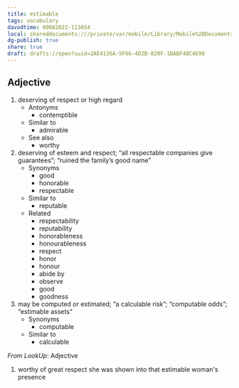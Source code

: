 ```yaml
---
title: estimable
tags: vocabulary
davodtime: 09082022-113654
local: shareddocuments:///private/var/mobile/Library/Mobile%20Documents/iCloud~md~obsidian/Documents/OBSHIDDIAN/drafts/2AE4126A-5F66-4D2B-820F-1BABF48C4E98.md
dg-publish: true
share: true
draft: drafts://open?uuid=2AE4126A-5F66-4D2B-820F-1BABF48C4E98
---
```



## Adjective

1. deserving of respect or high regard
	- Antonyms
		- contemptible
	- Similar to
		- admirable
	- See also
		- worthy
2. deserving of esteem and respect; “all respectable companies give guarantees”; “ruined the family’s good name”
	- Synonyms
		- good
		- honorable
		- respectable
	- Similar to
		- reputable
	- Related
		- respectability
		- reputability
		- honorableness
		- honourableness
		- respect
		- honor
		- honour
		- abide by
		- observe
		- good
		- goodness
3. may be computed or estimated; “a calculable risk”; “computable odds”; “estimable assets”
	- Synonyms
		- computable
	- Similar to
		- calculable

*From LookUp*:
Adjective
1.	worthy of great respect
she was shown into that estimable woman's presence